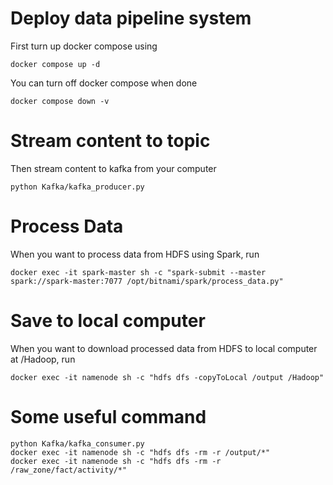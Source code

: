 # Deploy data pipeline system

First turn up docker compose using

```
docker compose up -d
```

You can turn off docker compose when done

```
docker compose down -v
```

# Stream content to topic

Then stream content to kafka from your computer

```
python Kafka/kafka_producer.py
```

# Process Data

When you want to process data from HDFS using Spark, run

```
docker exec -it spark-master sh -c "spark-submit --master spark://spark-master:7077 /opt/bitnami/spark/process_data.py"
```

# Save to local computer

When you want to download processed data from HDFS to local computer at /Hadoop, run

```
docker exec -it namenode sh -c "hdfs dfs -copyToLocal /output /Hadoop"
```

# Some useful command

```
python Kafka/kafka_consumer.py
docker exec -it namenode sh -c "hdfs dfs -rm -r /output/*"
docker exec -it namenode sh -c "hdfs dfs -rm -r /raw_zone/fact/activity/*"
```
